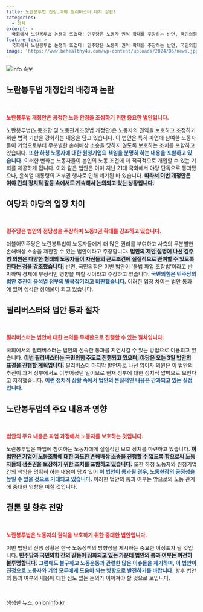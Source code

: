```yaml
---
title: 노란봉투법 긴장…여야 필리버스터 대치 상황!
categories:
  - 정치
excerpt: >
  국회에서 노란봉투법 논쟁이 뜨겁다! 민주당은 노동자 권익 확대를 주장하는 반면, 국민의힘은 불법 파업 조장이라고 반발. 필리버스터 종료 후 곧바로 본회의 표결이 예상되는 가운데, 누가 승기를 잡을지 이목이 집중된다!
feature_text: >
  국회에서 노란봉투법 논쟁이 뜨겁다! 민주당은 노동자 권익 확대를 주장하는 반면, 국민의힘은 불법 파업 조장이라고 반발. 필리버스터 종료 후 곧바로 본회의 표결이 예상되는 가운데, 누가 승기를 잡을지 이목이 집중된다!
image: 'https://www.behealthy4u.com/wp-content/uploads/2024/06/news.jpg'
---
```


<p><img src="https://www.behealthy4u.com/wp-content/uploads/2024/06/news.jpg" alt="info 속보" /></p>

<h2 data-ke-size="size26">노란봉투법 개정안의 배경과 논란</h2>

<p data-ke-size="size16">&nbsp;</p>

<p data-ke-size="size16"><b><span style="color: #ee2323;">노란봉투법 개정안은 공정한 노동 환경을 조성하기 위한 중요한 법안입니다.</span></b> </p>

<p data-ke-size="size16">노란봉투법(노동조합 및 노동관계조정법 개정안)은 노동자의 권익을 보호하고 조정하기 위한 법적 기반을 강화하는 내용을 담고 있습니다. 이 법안은 특히 파업에 참여한 노동자들이 기업으로부터 무분별한 손해배상 소송을 당하지 않도록 보호하는 조치를 포함하고 있습니다. <b><span style="color: #1a5490;">또한 하청 노동자에 대한 원청기업의 책임을 분명히 하는 내용을 포함하고 있습니다.</span></b> 이러한 변화는 노동자들이 본인의 노동 조건에 더 적극적으로 개입할 수 있는 기회를 제공하게 됩니다. 이와 같은 법안은 이미 지난 21대 국회에서 야당 단독으로 통과됐으나, 윤석열 대통령의 거부권 행사로 인해 폐기된 바 있습니다. <b><span style="background-color: #21538527;">따라서 이번 개정안은 여야 간의 정치적 갈등 속에서도 계속해서 논의되고 있는 상황입니다.</span></b></p>

<h2 data-ke-size="size26">여당과 야당의 입장 차이</h2>

<p data-ke-size="size16">&nbsp;</p>

<p data-ke-size="size16"><b><span style="color: #ee2323;">민주당은 법안의 정당성을 주장하며 노동3권 확대를 강조하고 있습니다.</span></b> </p>

<p data-ke-size="size16">더불어민주당은 노란봉투법이 노동자들에게 더 많은 권리를 부여하고 사측의 무분별한 손해배상 소송을 제한할 수 있는 법안이라고 주장합니다. <b><span style="background-color: #21538527;">법안의 제안 설명에 나선 김주영 의원은 다양한 형태의 노동자들이 자신들의 근로조건에 실질적으로 관여할 수 있도록 한다는 점을 강조했습니다.</span></b> 반면, 국민의힘은 이번 법안이 '불법 파업 조장법'이라고 반박하며 경제에 부정적인 영향을 미칠 것이라고 주장하고 있습니다. <b><span style="color: #1a5490;">국민의힘은 민주당의 법안 추진이 윤석열 정부의 발목잡기라고 비판했습니다.</span></b> 이러한 입장 차이는 법안 통과에 있어 심각한 장애물이 되고 있습니다.</p>

<h2 data-ke-size="size26">필리버스터와 법안 통과 절차</h2>

<p data-ke-size="size16">&nbsp;</p>

<p data-ke-size="size16"><b><span style="color: #ee2323;">필리버스터는 법안에 대한 논의를 무제한으로 진행할 수 있는 절차입니다.</span></b> </p>

<p data-ke-size="size16">국회에서의 필리버스터는 법안의 신속한 통과를 지연시킬 수 있는 방법으로 이용되고 있습니다. <b><span style="background-color: #21538527;">이번 필리버스터는 국민의힘 주도로 진행되고 있으며, 야당은 오는 3일 법안의 표결을 진행할 계획입니다.</span></b> 필리버스터 마지막 발언자로 나선 임이자 의원은 이 법안의 추진이 과거 정부에서도 이루어졌던 일이므로 현재 정부에 대한 정치적 압박으로 보인다고 지적했습니다. <b><span style="color: #1a5490;">이런 정치적 상황 속에서 법안의 본질적인 내용은 간과되고 있는 실정입니다.</span></b></p>

<h2 data-ke-size="size26">노란봉투법의 주요 내용과 영향</h2>

<p data-ke-size="size16">&nbsp;</p>

<p data-ke-size="size16"><b><span style="color: #ee2323;">법안의 주요 내용은 파업 과정에서 노동자를 보호하는 것입니다.</span></b> </p>

<p data-ke-size="size16">노란봉투법은 파업에 참여하는 노동자에게 실질적인 보호 장치를 마련하고 있습니다. <b><span style="background-color: #21538527;">이 법안은 기업이 노동조합에 대한 과도한 손해배상 소송을 진행할 수 없도록 함으로써 노동자들의 생존권을 보장하기 위한 조치를 포함하고 있습니다.</span></b> 또한 하청 노동자와 원청기업 간의 책임을 명확히 하는 내용이 담겨 있어 <b><span style="color: #1a5490;">이 법안이 통과될 경우, 노동현장의 공정성을 높일 수 있을 것으로 기대되고 있습니다.</span></b> 이러한 법안의 통과 여부는 앞으로의 노동 관계에 중대한 영향을 미칠 것입니다.</p>

<h2 data-ke-size="size26">결론 및 향후 전망</h2>

<p data-ke-size="size16">&nbsp;</p>

<p data-ke-size="size16"><b><span style="color: #ee2323;">노란봉투법은 노동자의 권익을 보호하기 위한 중대한 법안입니다.</span></b> </p>

<p data-ke-size="size16">이번 법안의 진행 상황은 한국 노동정책의 방향성을 제시하는 중요한 이정표가 될 것입니다. <b><span style="background-color: #21538527;">민주당과 국민의힘 간의 갈등이 심화되고 있는 가운데 법안의 통과 여부는 여전히 불투명합니다.</span></b> <b><span style="color: #1a5490;">그럼에도 불구하고 노동운동과 관련한 많은 이슈들을 제기하며, 이 법안이 진정으로 노동자와 기업 모두에게 도움이 되는 방향으로 발전하기를 바랍니다.</span></b> 향후 법안의 통과 여부와 내용에 대한 심도 있는 논의가 이어져야 할 것으로 보입니다.</p>

<p data-ke-size="size16">&nbsp;</p>
생생한 뉴스, <a href="https://onioninfo.kr" rel="dofollow">onioninfo.kr</a>


